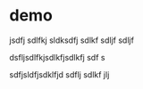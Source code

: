 # demo

jsdfj sdlfkj sldksdfj sdlkf sdljf sdljf

dsfljsdlfkjsdlkfjsdlkfj sdf
s

sdfjsldfjsdklfjd sdflj sdlkf jlj